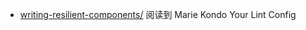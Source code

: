 - [writing-resilient-components/](https://overreacted.io/writing-resilient-components/) 阅读到 Marie Kondo Your Lint Config